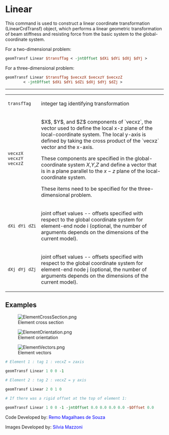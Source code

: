# Linear

<p>This command is used to construct a linear coordinate transformation
(LinearCrdTransf) object, which performs a linear geometric
transformation of beam stiffness and resisting force from the basic
system to the global-coordinate system.</p>
<p>For a two-dimensional problem:</p>

```tcl
geomTransf Linear $transfTag < -jntOffset $dXi $dYi $dXj $dYj >
```
<p>For a three-dimensional problem:</p>

```tcl
geomTransf Linear $transfTag $vecxzX $vecxzY $vecxzZ
        < -jntOffset $dXi $dYi $dZi $dXj $dYj $dZj >
```

<hr />

<table>
<tbody>
<tr class="odd">
<td><code class="parameter-table-variable">transfTag</code></td>
<td><p>integer tag identifying transformation</p></td>
</tr>
<tr class="even">
<td><p><code class="parameter-table-variable">vecxzX vecxzY vecxzZ</code></p></td>
<td><p>$X$, $Y$, and $Z$ components of `vecxz`, the vector used to define the
local x-z plane of the local-coordinate system. The local y-axis is
defined by taking the cross product of the `vecxz` vector and the
x-axis.

These components are specified in the global-coordinate system $X$,$Y$,$Z$
and define a vector that is in a plane parallel to the $x-z$ plane of the
local-coordinate system.</p>
<p>These items need to be specified for the three-dimensional
problem.</p></td>
</tr>
<tr class="odd">
<td><p><code class="parameter-table-variable">dXi dYi dZi</code></p></td>
<td><p>joint offset values -- offsets specified with respect to the
global coordinate system for element-end node i (optional, the number of
arguments depends on the dimensions of the current model).</p></td>
</tr>
<tr class="even">
<td><p><code class="parameter-table-variable">dXj dYj dZj</code></p></td>
<td><p>joint offset values -- offsets specified with respect to the
global coordinate system for element-end node j (optional, the number of
arguments depends on the dimensions of the current model).</p></td>
</tr>
</tbody>
</table>

## Examples

<figure>
<img src="/OpenSeesRT/contrib/static/ElementCrossSection.png" alt="ElementCrossSection.png" />
<figcaption aria-hidden="true">Element cross section</figcaption>
</figure>

<figure>
  <img src="/OpenSeesRT/contrib/static/ElementOrientation.png" alt="ElementOrientation.png" />
  <figcaption aria-hidden="true">Element orientation</figcaption>
</figure>

<figure>
  <img src="/OpenSeesRT/contrib/static/ElementVectors.png" alt="ElementVectors.png" />
  <figcaption aria-hidden="true">Element vectors</figcaption>
</figure>

```tcl
# Element 1 : tag 1 : vecxZ = zaxis

geomTransf Linear 1 0 0 -1

# Element 2 : tag 2 : vecxZ = y axis

geomTransf Linear 2 0 1 0

# If there was a rigid offset at the top of element 1:

geomTransf Linear 1 0 0 -1 -jntOffset 0.0 0.0 0.0 0.0 -$Offset 0.0
```

<p>Code Developed by: <span style="color:blue"> Remo Magalhaes de Souza
</span></p>

<p>Images Developed by: <span style="color:blue"> Silvia Mazzoni
</span></p>
